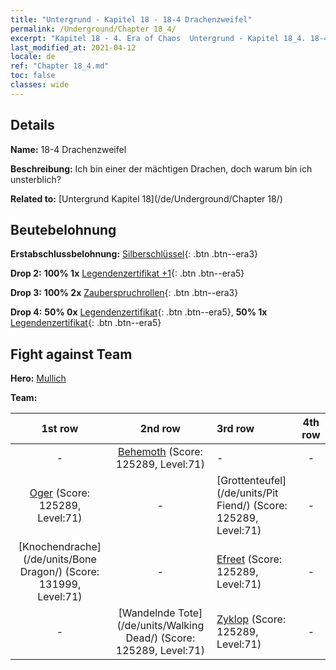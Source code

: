 ```yaml
---
title: "Untergrund - Kapitel 18 - 18-4 Drachenzweifel"
permalink: /Underground/Chapter 18_4/
excerpt: "Kapitel 18 - 4. Era of Chaos  Untergrund - Kapitel 18_4. 18-4 Drachenzweifel"
last_modified_at: 2021-04-12
locale: de
ref: "Chapter 18_4.md"
toc: false
classes: wide
---
```


## Details

 **Name:** 18-4 Drachenzweifel

 **Beschreibung:** Ich bin einer der mächtigen Drachen, doch warum bin ich unsterblich?

 **Related to:** [Untergrund Kapitel 18](/de/Underground/Chapter 18/)

## Beutebelohnung

 **Erstabschlussbelohnung:** [Silberschlüssel](/de/Items/con_693/){: .btn .btn--era3}

 **Drop 2:** **100% 1x** [Legendenzertifikat +1](/de/Items/mat_74/){: .btn .btn--era5}

 **Drop 3:** **100% 2x** [Zauberspruchrollen](/de/Items/con_694/){: .btn .btn--era3}

 **Drop 4:** **50% 0x** [Legendenzertifikat](/de/Items/mat_67/){: .btn .btn--era5}, **50% 1x** [Legendenzertifikat](/de/Items/mat_67/){: .btn .btn--era5}


## Fight against Team
 **Hero:** [Mullich](/de/heroes/Mullich/)

 **Team:**


  | 1st row | 2nd row | 3rd row | 4th row |
  |:----:|:----:|:----|:----:|
  | - | [Behemoth](/de/units/Behemoth/) (Score: 125289, Level:71)  | - | - |
  | [Oger](/de/units/Ogre/) (Score: 125289, Level:71)  | - | [Grottenteufel](/de/units/Pit Fiend/) (Score: 125289, Level:71)  | - |
  | [Knochendrache](/de/units/Bone Dragon/) (Score: 131999, Level:71)  | - | [Efreet](/de/units/Efreeti/) (Score: 125289, Level:71)  | - |
  | - | [Wandelnde Tote](/de/units/Walking Dead/) (Score: 125289, Level:71)  | [Zyklop](/de/units/Cyclops/) (Score: 125289, Level:71)  | - |


